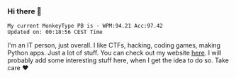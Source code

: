 ### Hi there 👋
<!-- PB START -->
```
My current MonkeyType PB is - WPM:94.21 Acc:97.42
Updated on: 00:18:56 CEST Time
```
<!-- PB END -->
I'm an IT person, just overall. I like CTFs, hacking, coding games, making Python apps. Just a lot of stuff.
You can check out my website [here](https://skill3472.github.io/).
I will probably add some interesting stuff here, when I get the idea to do so. Take care ❤️
